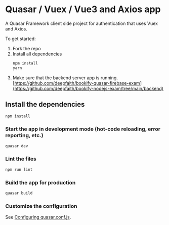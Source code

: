 # Quasar / Vuex / Vue3 and Axios app

A Quasar Framework client side project for authentication that uses Vuex and Axios. 

To get started:
1. Fork the repo
2. Install all dependencies
    ```bash
    npm install
   yarn
    ```
3. Make sure that the backend server app is running. 
[https://github.com/deepfaith/bookify-quasar-firebase-exam](https://github.com/deepfaith/bookify-nodejs-exam/tree/main/backend)

## Install the dependencies

```bash
npm install
```

### Start the app in development mode (hot-code reloading, error reporting, etc.)

```bash
quasar dev
```

### Lint the files

```bash
npm run lint
```

### Build the app for production

```bash
quasar build
```

### Customize the configuration

See [Configuring quasar.conf.js](https://v1.quasar.dev/quasar-cli/quasar-conf-js).
